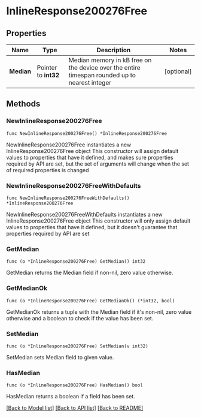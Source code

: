 # InlineResponse200276Free

## Properties

Name | Type | Description | Notes
------------ | ------------- | ------------- | -------------
**Median** | Pointer to **int32** | Median memory in kB free on the device over the entire timespan rounded up to nearest integer | [optional] 

## Methods

### NewInlineResponse200276Free

`func NewInlineResponse200276Free() *InlineResponse200276Free`

NewInlineResponse200276Free instantiates a new InlineResponse200276Free object
This constructor will assign default values to properties that have it defined,
and makes sure properties required by API are set, but the set of arguments
will change when the set of required properties is changed

### NewInlineResponse200276FreeWithDefaults

`func NewInlineResponse200276FreeWithDefaults() *InlineResponse200276Free`

NewInlineResponse200276FreeWithDefaults instantiates a new InlineResponse200276Free object
This constructor will only assign default values to properties that have it defined,
but it doesn't guarantee that properties required by API are set

### GetMedian

`func (o *InlineResponse200276Free) GetMedian() int32`

GetMedian returns the Median field if non-nil, zero value otherwise.

### GetMedianOk

`func (o *InlineResponse200276Free) GetMedianOk() (*int32, bool)`

GetMedianOk returns a tuple with the Median field if it's non-nil, zero value otherwise
and a boolean to check if the value has been set.

### SetMedian

`func (o *InlineResponse200276Free) SetMedian(v int32)`

SetMedian sets Median field to given value.

### HasMedian

`func (o *InlineResponse200276Free) HasMedian() bool`

HasMedian returns a boolean if a field has been set.


[[Back to Model list]](../README.md#documentation-for-models) [[Back to API list]](../README.md#documentation-for-api-endpoints) [[Back to README]](../README.md)


